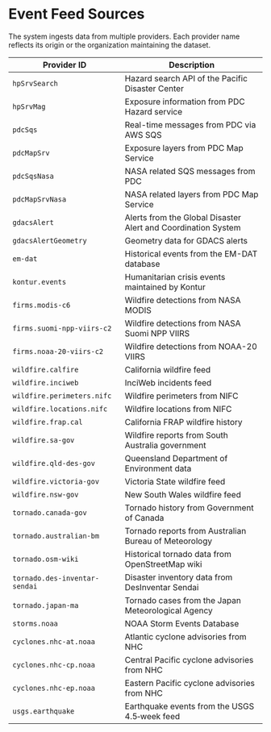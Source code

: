 # Event Feed Sources

The system ingests data from multiple providers. Each provider name reflects its origin or the organization maintaining the dataset.

| Provider ID | Description |
| ----------- | ----------- |
| `hpSrvSearch` | Hazard search API of the Pacific Disaster Center |
| `hpSrvMag` | Exposure information from PDC Hazard service |
| `pdcSqs` | Real-time messages from PDC via AWS SQS |
| `pdcMapSrv` | Exposure layers from PDC Map Service |
| `pdcSqsNasa` | NASA related SQS messages from PDC |
| `pdcMapSrvNasa` | NASA related layers from PDC Map Service |
| `gdacsAlert` | Alerts from the Global Disaster Alert and Coordination System |
| `gdacsAlertGeometry` | Geometry data for GDACS alerts |
| `em-dat` | Historical events from the EM-DAT database |
| `kontur.events` | Humanitarian crisis events maintained by Kontur |
| `firms.modis-c6` | Wildfire detections from NASA MODIS |
| `firms.suomi-npp-viirs-c2` | Wildfire detections from NASA Suomi NPP VIIRS |
| `firms.noaa-20-viirs-c2` | Wildfire detections from NOAA-20 VIIRS |
| `wildfire.calfire` | California wildfire feed |
| `wildfire.inciweb` | InciWeb incidents feed |
| `wildfire.perimeters.nifc` | Wildfire perimeters from NIFC |
| `wildfire.locations.nifc` | Wildfire locations from NIFC |
| `wildfire.frap.cal` | California FRAP wildfire history |
| `wildfire.sa-gov` | Wildfire reports from South Australia government |
| `wildfire.qld-des-gov` | Queensland Department of Environment data |
| `wildfire.victoria-gov` | Victoria State wildfire feed |
| `wildfire.nsw-gov` | New South Wales wildfire feed |
| `tornado.canada-gov` | Tornado history from Government of Canada |
| `tornado.australian-bm` | Tornado reports from Australian Bureau of Meteorology |
| `tornado.osm-wiki` | Historical tornado data from OpenStreetMap wiki |
| `tornado.des-inventar-sendai` | Disaster inventory data from DesInventar Sendai |
| `tornado.japan-ma` | Tornado cases from the Japan Meteorological Agency |
| `storms.noaa` | NOAA Storm Events Database |
| `cyclones.nhc-at.noaa` | Atlantic cyclone advisories from NHC |
| `cyclones.nhc-cp.noaa` | Central Pacific cyclone advisories from NHC |
| `cyclones.nhc-ep.noaa` | Eastern Pacific cyclone advisories from NHC |
| `usgs.earthquake` | Earthquake events from the USGS 4.5‑week feed |

